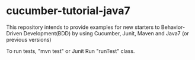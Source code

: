 # cucumber-tutorial-java7
This repository intends to provide examples for new starters to Behavior-Driven Development(BDD) by using Cucumber, Junit, Maven and Java7 (or previous versions)

To run tests, "mvn test" or Junit Run "runTest" class.
